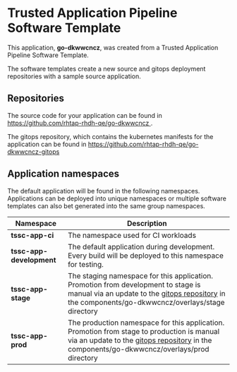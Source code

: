 # Trusted Application Pipeline Software Template

This application, **go-dkwwcncz**, was created from a Trusted Application Pipeline Software Template.

The software templates create a new source and gitops deployment repositories with a sample source application. 

## Repositories

The source code for your application can be found in [https://github.com/rhtap-rhdh-qe/go-dkwwcncz ](https://github.com/rhtap-rhdh-qe/go-dkwwcncz ).
 
The gitops repository, which contains the kubernetes manifests for the application can be found in 
[https://github.com/rhtap-rhdh-qe/go-dkwwcncz-gitops ](https://github.com/rhtap-rhdh-qe/go-dkwwcncz-gitops ) 

## Application namespaces 

The default application will be found in the following namespaces. Applications can be deployed into unique namespaces or multiple software templates can also bet generated into the same group namespaces.  

|  Namespace   |  Description   |  
| -------- | -------- |
| **tssc-app-ci** | The namespace used for CI workloads |
| **tssc-app-development** | The default application during development. Every build will be deployed to this namespace for testing. |
| **tssc-app-stage** | The staging namespace for this application. Promotion from development to stage is manual via an update to the [gitops repository](https://github.com/rhtap-rhdh-qe/go-dkwwcncz-gitops ) in the components/go-dkwwcncz/overlays/stage directory |
| **tssc-app-prod** | The production namespace for this application. Promotion from stage to production is manual via an update to the [gitops repository](https://github.com/rhtap-rhdh-qe/go-dkwwcncz-gitops ) in the components/go-dkwwcncz/overlays/prod directory |